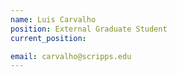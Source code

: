 ```yaml
---
name: Luis Carvalho 
position: External Graduate Student
current_position:

email: carvalho@scripps.edu
---
```

